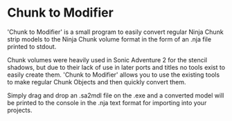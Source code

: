 # Chunk to Modifier

'Chunk to Modifier' is a small program to easily convert regular Ninja Chunk strip models to the Ninja Chunk volume format in the form of an .nja file printed to stdout.

Chunk volumes were heavily used in Sonic Adventure 2 for the stencil shadows, but due to their lack of use in later ports and titles no tools exist to easily create them. 'Chunk to Modifier' allows you to use the existing tools to make regular Chunk Objects and then quickly convert them.

Simply drag and drop an .sa2mdl file on the .exe and a converted model will be printed to the console in the .nja text format for importing into your projects.
